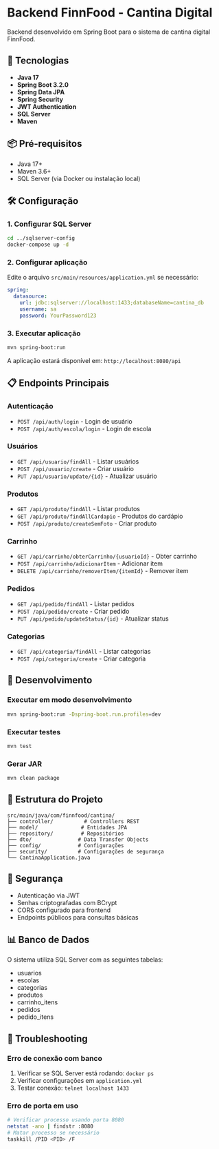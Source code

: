 # Backend FinnFood - Cantina Digital

Backend desenvolvido em Spring Boot para o sistema de cantina digital FinnFood.

## 🚀 Tecnologias

- **Java 17**
- **Spring Boot 3.2.0**
- **Spring Data JPA**
- **Spring Security**
- **JWT Authentication**
- **SQL Server**
- **Maven**

## 📦 Pré-requisitos

- Java 17+
- Maven 3.6+
- SQL Server (via Docker ou instalação local)

## 🛠️ Configuração

### 1. Configurar SQL Server
```bash
cd ../sqlserver-config
docker-compose up -d
```

### 2. Configurar aplicação
Edite o arquivo `src/main/resources/application.yml` se necessário:
```yaml
spring:
  datasource:
    url: jdbc:sqlserver://localhost:1433;databaseName=cantina_db
    username: sa
    password: YourPassword123
```

### 3. Executar aplicação
```bash
mvn spring-boot:run
```

A aplicação estará disponível em: `http://localhost:8080/api`

## 📋 Endpoints Principais

### Autenticação
- `POST /api/auth/login` - Login de usuário
- `POST /api/auth/escola/login` - Login de escola

### Usuários
- `GET /api/usuario/findAll` - Listar usuários
- `POST /api/usuario/create` - Criar usuário
- `PUT /api/usuario/update/{id}` - Atualizar usuário

### Produtos
- `GET /api/produto/findAll` - Listar produtos
- `GET /api/produto/findAllCardapio` - Produtos do cardápio
- `POST /api/produto/createSemFoto` - Criar produto

### Carrinho
- `GET /api/carrinho/obterCarrinho/{usuarioId}` - Obter carrinho
- `POST /api/carrinho/adicionarItem` - Adicionar item
- `DELETE /api/carrinho/removerItem/{itemId}` - Remover item

### Pedidos
- `GET /api/pedido/findAll` - Listar pedidos
- `POST /api/pedido/create` - Criar pedido
- `PUT /api/pedido/updateStatus/{id}` - Atualizar status

### Categorias
- `GET /api/categoria/findAll` - Listar categorias
- `POST /api/categoria/create` - Criar categoria

## 🔧 Desenvolvimento

### Executar em modo desenvolvimento
```bash
mvn spring-boot:run -Dspring-boot.run.profiles=dev
```

### Executar testes
```bash
mvn test
```

### Gerar JAR
```bash
mvn clean package
```

## 📁 Estrutura do Projeto

```
src/main/java/com/finnfood/cantina/
├── controller/          # Controllers REST
├── model/              # Entidades JPA
├── repository/         # Repositórios
├── dto/               # Data Transfer Objects
├── config/            # Configurações
├── security/          # Configurações de segurança
└── CantinaApplication.java
```

## 🔐 Segurança

- Autenticação via JWT
- Senhas criptografadas com BCrypt
- CORS configurado para frontend
- Endpoints públicos para consultas básicas

## 📊 Banco de Dados

O sistema utiliza SQL Server com as seguintes tabelas:
- usuarios
- escolas
- categorias
- produtos
- carrinho_itens
- pedidos
- pedido_itens

## 🐛 Troubleshooting

### Erro de conexão com banco
1. Verificar se SQL Server está rodando: `docker ps`
2. Verificar configurações em `application.yml`
3. Testar conexão: `telnet localhost 1433`

### Erro de porta em uso
```bash
# Verificar processo usando porta 8080
netstat -ano | findstr :8080
# Matar processo se necessário
taskkill /PID <PID> /F
```